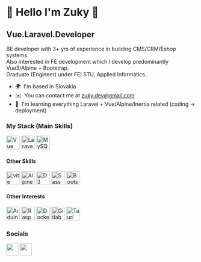 :metal: Hello I'm Zuky :metal:
============================

Vue.Laravel.Developer
---------------------

BE developer with 3+ yrs of experience in building CMS/CRM/Eshop systems.<br>
Also interested in FE development which I develop predominantly Vue3/Alpine + Bootstrap.<br>
Graduate (Engineer) under FEI STU, Applied Informatics.


* 🌍  I'm based in Slovakia
* ✉️  You can contact me at [zuky.dev@gmail.com](mailto:zuky.dev@gmail.com)
* 🧠  I'm learning everything Laravel + Vue/Alpine/Inertia related (coding -> deployment)
<!-- * ⚡   -->

### My Stack (Main Skills)

<p align="left">
<a href="https://vuejs.org/" target="_blank" rel="noreferrer"><img src="https://skillicons.dev/icons?i=vue" width="36" height="36" alt="Vue" /></a>
<a href="https://laravel.com/" target="_blank" rel="noreferrer"><img src="https://skillicons.dev/icons?i=laravel" width="36" height="36" alt="Laravel" /></a>
<a href="https://www.mysql.com/" target="_blank" rel="noreferrer"><img src="https://skillicons.dev/icons?i=mysql" width="36" height="36" alt="MySQL" /></a>
</p>

#### Other Skills

<p align="left">
<a href="https://vitejs.dev/" target="_blank" rel="noreferrer"><img src="https://skillicons.dev/icons?i=vite" width="36" height="36" alt="vite" /></a>
<a href="https://alpinejs.dev/" target="_blank" rel="noreferrer"><img src="https://skillicons.dev/icons?i=alpinejs" width="36" height="36" alt="AlpineJS" /></a>
<a href="https://d3js.org/" target="_blank" rel="noreferrer"><img src="https://skillicons.dev/icons?i=d3" width="36" height="36" alt="D3" /></a>
<a href="https://sass-lang.com/" target="_blank" rel="noreferrer"><img src="https://skillicons.dev/icons?i=sass" width="36" height="36" alt="Sass" /></a>
<a href="https://getbootstrap.com/" target="_blank" rel="noreferrer"><img src="https://skillicons.dev/icons?i=bootstrap" width="36" height="36" alt="Bootstrap" /></a>
</p>

#### Other Interests

<p align="left">
<a href="https://www.arduino.cc/" target="_blank" rel="noreferrer"><img src="https://skillicons.dev/icons?i=arduino" width="36" height="36" alt="Arduino" /></a>
<a href="https://www.raspberrypi.org/" target="_blank" rel="noreferrer"><img src="https://skillicons.dev/icons?i=raspberrypi" width="36" height="36" alt="Raspberry Pi" /></a>
<a href="https://www.docker.com/" target="_blank" rel="noreferrer"><img src="https://skillicons.dev/icons?i=docker" width="36" height="36" alt="Docker" /></a>
<a href="https://about.gitlab.com/" target="_blank" rel="noreferrer"><img src="https://skillicons.dev/icons?i=gitlab" width="36" height="36" alt="Gitlab CI/CD" /></a>
<a href="https://tauri.app/" target="_blank" rel="noreferrer"><img src="https://skillicons.dev/icons?i=tauri" width="36" height="36" alt="Tauri" /></a>
</p>

### Socials

<p align="left"> <a href="https://www.github.com/zuky-dev" target="_blank" rel="noreferrer"><img src="https://skillicons.dev/icons?i=github" width="32" height="32" /></a> <a href="https://www.linkedin.com/in/lukáš-odler" target="_blank" rel="noreferrer"><img src="https://skillicons.dev/icons?i=linkedin" width="32" height="32" /></a></p>
